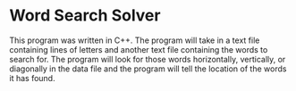 # Word Search Solver

This program was written in C++. The program will take in a text file containing lines of letters and another text file containing the words to search for. The program
will look for those words horizontally, vertically, or diagonally in the data file and the program will tell the location of the words it has found.
